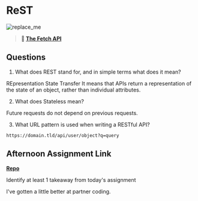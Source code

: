 # ReST

![replace_me](https://codeworks.blob.core.windows.net/public/assets/img/illustrations/placeholder.svg)

> **📖 [The Fetch API](https://codeworksacademy.com/fs-student-guide/resources/wk4/04-Fetch)**

## Questions

1. What does REST stand for, and in simple terms what does it mean?

REpresentation State Transfer
It means that APIs return a representation of the state of an object, rather than individual attributes.

2. What does Stateless mean?

Future requests do not depend on previous requests.

3. What URL pattern is used when writing a RESTful API?

`https://domain.tld/api/user/object?q=query`

## Afternoon Assignment Link

**[Repo](https://github.com/Luke-Yost/week4day4Gifted)**

Identify at least 1 takeaway from today's assignment

I've gotten a little better at partner coding.